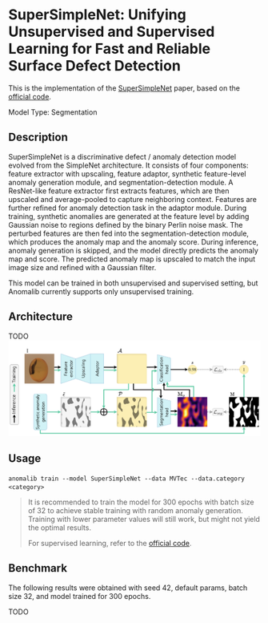 # SuperSimpleNet: Unifying Unsupervised and Supervised Learning for Fast and Reliable Surface Defect Detection

This is the implementation of the [SuperSimpleNet](https://arxiv.org/pdf/2408.03143) paper, based on the [official code](https://github.com/blaz-r/SuperSimpleNet).

Model Type: Segmentation

## Description

SuperSimpleNet is a discriminative defect / anomaly detection model evolved from the SimpleNet architecture. It consists of four components:
feature extractor with upscaling, feature adaptor, synthetic feature-level anomaly generation module, and
segmentation-detection module. A ResNet-like feature extractor first extracts features, which are then upscaled and
average-pooled to capture neighboring context. Features are further refined for anomaly detection task in the adaptor module.
During training, synthetic anomalies are generated at the feature level by adding Gaussian noise to regions defined by the
binary Perlin noise mask. The perturbed features are then fed into the segmentation-detection
module, which produces the anomaly map and the anomaly score. During inference, anomaly generation is skipped, and the model
directly predicts the anomaly map and score. The predicted anomaly map is upscaled to match the input image size
and refined with a Gaussian filter.

This model can be trained in both unsupervised and supervised setting, but Anomalib currently supports only unsupervised training.

## Architecture

TODO
![SuperSimpleNet architecture](/docs/source/images/supersimplenet/architecture.png "SuperSimpleNet architecture")

## Usage

`anomalib train --model SuperSimpleNet --data MVTec --data.category <category>`

> It is recommended to train the model for 300 epochs with batch size of 32 to achieve stable training with random anomaly generation. Training with lower parameter values will still work, but might not yield the optimal results.
> 
> For supervised learning, refer to the [official code](https://github.com/blaz-r/SuperSimpleNet).

## Benchmark

The following results were obtained with seed 42, default params, batch size 32, and model trained for 300 epochs.

TODO
